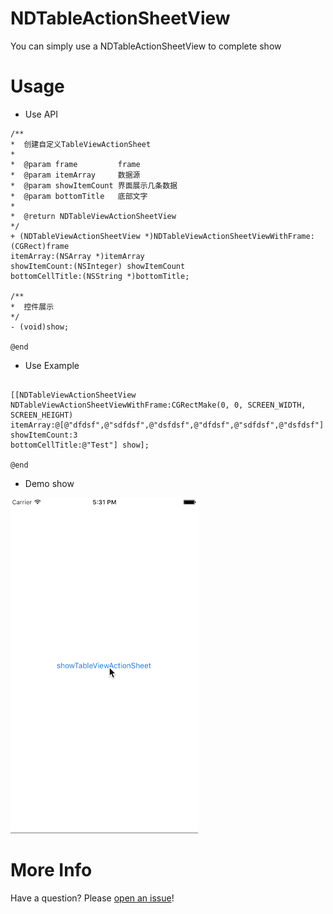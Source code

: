 # NDTableActionSheetView
You can simply use a NDTableActionSheetView to complete show

# Usage

* Use API

```objc
/**
*  创建自定义TableViewActionSheet
*
*  @param frame         frame
*  @param itemArray     数据源
*  @param showItemCount 界面展示几条数据
*  @param bottomTitle   底部文字
*
*  @return NDTableViewActionSheetView
*/
+ (NDTableViewActionSheetView *)NDTableViewActionSheetViewWithFrame:(CGRect)frame
itemArray:(NSArray *)itemArray
showItemCount:(NSInteger) showItemCount
bottomCellTitle:(NSString *)bottomTitle;

/**
*  控件展示
*/
- (void)show;

@end
```

* Use Example

```objc

[[NDTableViewActionSheetView NDTableViewActionSheetViewWithFrame:CGRectMake(0, 0, SCREEN_WIDTH, SCREEN_HEIGHT)
itemArray:@[@"dfdsf",@"sdfdsf",@"dsfdsf",@"dfdsf",@"sdfdsf",@"dsfdsf"]
showItemCount:3
bottomCellTitle:@"Test"] show];

@end
```

* Demo show

![image](https://github.com/indexjincieryi/NDTableActionSheetView/blob/master/animation.gif)

# More Info

Have a question? Please [open an issue](https://github.com/indexjincieryi/NDTableActionSheetView/issues)!
